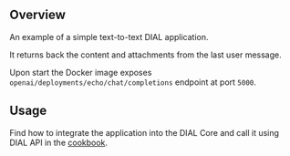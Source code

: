 ## Overview

An example of a simple text-to-text DIAL application.

It returns back the content and attachments from the last user message.

Upon start the Docker image exposes `openai/deployments/echo/chat/completions` endpoint at port `5000`.

## Usage

Find how to integrate the application into the DIAL Core and call it using DIAL API in the [cookbook](https://github.com/epam/ai-dial/blob/main/dial-cookbook/examples/how_to_call_text_to_text_applications.ipynb).